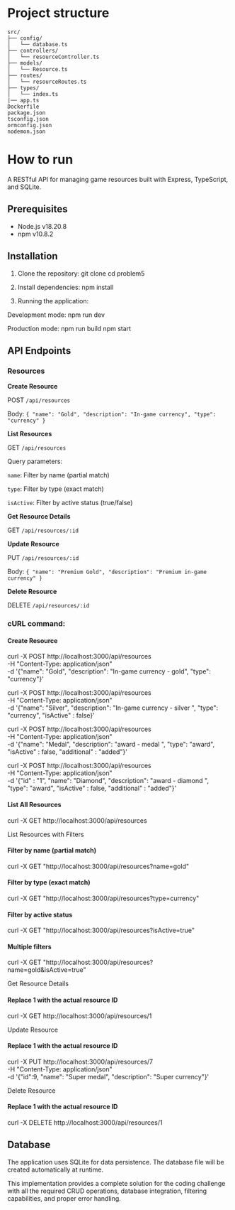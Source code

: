 # Project structure
```
src/
├── config/
│   └── database.ts
├── controllers/
│   └── resourceController.ts
├── models/
│   └── Resource.ts
├── routes/
│   └── resourceRoutes.ts
├── types/
│   └── index.ts
|── app.ts
Dockerfile
package.json
tsconfig.json
ormconfig.json
nodemon.json

```
# How to run

A RESTful API for managing game resources built with Express, TypeScript, and SQLite.

## Prerequisites

- Node.js v18.20.8
- npm v10.8.2

## Installation

1. Clone the repository:
git clone <repository-url> cd problem5


2. Install dependencies:
npm install


3. Running the application:

Development mode:
npm run dev


Production mode:
npm run build npm start


## API Endpoints

### Resources

 **Create Resource**

 POST `/api/resources`

 Body: `{ "name": "Gold", "description": "In-game currency", "type": "currency" }`

 **List Resources**

 GET `/api/resources`

 Query parameters:
  
  `name`: Filter by name (partial match)

  `type`: Filter by type (exact match)

  `isActive`: Filter by active status (true/false)

 **Get Resource Details**

 GET `/api/resources/:id`

 **Update Resource**

 PUT `/api/resources/:id`

 Body: `{ "name": "Premium Gold", "description": "Premium in-game currency" }`


 **Delete Resource**

 DELETE `/api/resources/:id`


### cURL command:

#### Create Resource

curl -X POST http://localhost:3000/api/resources \
  -H "Content-Type: application/json" \
  -d '{"name": "Gold", "description": "In-game currency - gold", "type": "currency"}'

curl -X POST http://localhost:3000/api/resources \
  -H "Content-Type: application/json" \
  -d '{"name": "Silver", "description": "In-game currency - silver ", "type": "currency", "isActive" : false}'


curl -X POST http://localhost:3000/api/resources \
  -H "Content-Type: application/json" \
  -d '{"name": "Medal", "description": "award - medal ", "type": "award", "isActive" : false, "additional" : "added"}'


curl -X POST http://localhost:3000/api/resources \
  -H "Content-Type: application/json" \
  -d '{"id" : "1", "name": "Diamond", "description": "award - diamond ", "type": "award", "isActive" : false, "additional" : "added"}'



#### List All Resources

curl -X GET http://localhost:3000/api/resources

List Resources with Filters


####  Filter by name (partial match)
curl -X GET "http://localhost:3000/api/resources?name=gold"

####  Filter by type (exact match)
curl -X GET "http://localhost:3000/api/resources?type=currency"

####  Filter by active status
curl -X GET "http://localhost:3000/api/resources?isActive=true"

####  Multiple filters
curl -X GET "http://localhost:3000/api/resources?name=gold&isActive=true"


Get Resource Details

####  Replace 1 with the actual resource ID
curl -X GET http://localhost:3000/api/resources/1

Update Resource

####  Replace 1 with the actual resource ID
curl -X PUT http://localhost:3000/api/resources/7 \
  -H "Content-Type: application/json" \
  -d '{"id":9, "name": "Super medal", "description": "Super currency"}'

Delete Resource

####  Replace 1 with the actual resource ID
curl -X DELETE http://localhost:3000/api/resources/1



## Database

The application uses SQLite for data persistence. The database file will be created automatically at runtime.





This implementation provides a complete solution for the coding challenge with all the required CRUD operations, database integration, filtering capabilities, and proper error handling.




<!-- 


## Docker Instructions

Build Docker Image
```bash
docker build -t game-resource-api:latest .
```
Run Docker Container
```
docker run -p 3000:3000 -v $(pwd)/data:/app/data game-resource-api:latest
```

## Kubernetes Deployment Instructions
Apply the Kubernetes configurations
### Create persistent volume claim
kubectl apply -f k8s/pvc.yaml

### Deploy the application
kubectl apply -f k8s/deployment.yaml

### Create the service
kubectl apply -f k8s/service.yaml

### (Optional) Create ingress for external access
```
kubectl apply -f k8s/ingress.yaml
```
Check deployment status
```
kubectl get pods
kubectl get services
kubectl get pvc
```


Access the application
The application will be available:

Within the cluster: http://game-resource-api/api/resources 
With Ingress (if configured): https://api.yourgame.com/api/resources 

## Additional Considerations

1. **Production database**: For a production environment, consider replacing SQLite with a more robust database like PostgreSQL or MySQL, and use a managed database service (AWS RDS Postgres).

2. **Environment variables**: Use Kubernetes ConfigMaps and Secrets for configuration instead of hardcoding values.

3. **Horizontal scaling**: Note that SQLite is file-based and doesn't support multiple concurrent writers well. If you need to scale horizontally, switch to a client-server database.

4. **CI/CD Pipeline**: Consider setting up a CI/CD pipeline to automatically build, test, and deploy your application. -->
